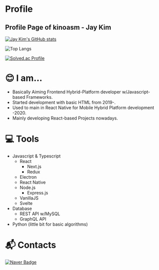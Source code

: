 # Profile

## Profile Page of kinoasm - Jay Kim

[![Jay Kim's GitHub stats](https://github-readme-stats.vercel.app/api?username=kinoasm&theme=onedark)](https://github.com/kinoasm/github-readme-stats)

![Top Langs](https://github-readme-stats.vercel.app/api/top-langs/?username=kinoasm&layout=compact&theme=onedark)

[![Solved.ac Profile](http://mazassumnida.wtf/api/v2/generate_badge?boj=crayonpie1)](https://solved.ac/crayonpie1/)

# :blush: I am... 

  - Basically Aiming Frontend Hybrid-Platform developer w/Javascript-based Frameworks.
  - Started development with basic HTML from 2019-.
  - Used to main in React Native for Mobile Hybrid Platform development -2020.
  - Mainly developing React-based Projects nowadays.

# :computer: Tools

  - Javascript & Typescript
    - React
      - Next.js
      - Redux
    - Electron
    - React Native
    - Node.js
      - Express.js
    - VanillaJS
    - Svelte
  - Database
    - REST API w/MySQL
    - GraphQL API
  - Python (little bit for basic algorithms)

# :mailbox_with_mail: Contacts

[![Naver Badge](https://img.shields.io/badge/Naver-03C75A?style=flat-square&logo=Naver&logoColor=white&link=mailto:jykim1211@naver.com)](mailto:jykim1211@naver.com)
